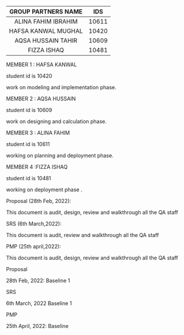 |GROUP PARTNERS NAME       |                 IDS|
|:-----:                   |--------------------|
|ALINA FAHIM IBRAHIM       |               10611|
|HAFSA KANWAL MUGHAL       |               10420|
|AQSA HUSSAIN TAHIR        |               10609|
|FIZZA ISHAQ               |               10481|



MEMBER 1 : HAFSA KANWAL

student id is 10420

work on modeling and implementation phase.

MEMBER 2 : AQSA HUSSAIN

student id is 10609

work on designing and calculation phase.


MEMBER 3 : ALINA FAHIM

student id is 10611

working on planning and deployment phase.


MEMBER 4 :FIZZA ISHAQ

student id is 10481


working on deployment phase .



Proposal (28th Feb, 2022):

This document is audit, design, review and walkthrough all the QA staff

SRS (6th March,2022):

This document is audit, review and walkthrough all the QA staff

PMP (25th april,2022):

This document is audit, design, review and walkthrough all the QA staff 


Proposal

28th Feb, 2022: Baseline 1

 SRS
 
 6th March, 2022 Baseline 1
 
PMP  

25th April, 2022: Baseline

